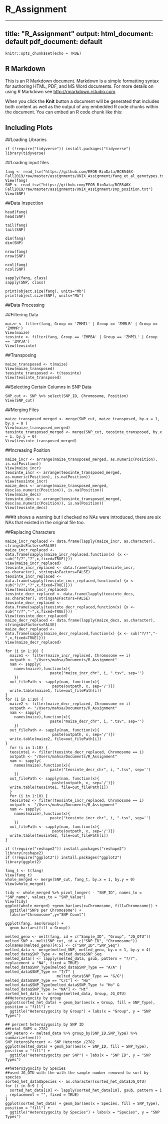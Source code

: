# R_Assignment
---
title: "R_Assignment"
output:
  html_document: default
  pdf_document: default
---

```{r setup, include=FALSE}
knitr::opts_chunk$set(echo = TRUE)
```

## R Markdown

This is an R Markdown document. Markdown is a simple formatting syntax for authoring HTML, PDF, and MS Word documents. For more details on using R Markdown see <http://rmarkdown.rstudio.com>.

When you click the **Knit** button a document will be generated that includes both content as well as the output of any embedded R code chunks within the document. You can embed an R code chunk like this:



## Including Plots


##Loading Libraries

```{r}
if (!require("tidyverse")) install.packages("tidyverse")
library(tidyverse)
```

##Loading input files

```{r}
fang <- read_tsv("https://github.com/EEOB-BioData/BCB546X-Fall2019/raw/master/assignments/UNIX_Assignment/fang_et_al_genotypes.txt")
View(fang)
SNP <- read_tsv("https://github.com/EEOB-BioData/BCB546X-Fall2019/raw/master/assignments/UNIX_Assignment/snp_position.txt")
View(SNP)
```
##Data Inspection
```{r}
head(fang)
head(SNP)
```
```{r}
tail(fang)
tail(SNP)
```
```{r}
dim(fang)
dim(SNP)
```
```{r}
nrow(fang)
nrow(SNP)
```
```{r}
ncol(fang)
ncol(SNP)
```


```{r}
sapply(fang, class)
sapply(SNP, class)
```
```{r}
print(object.size(fang), units="Mb")
print(object.size(SNP), units="Mb")
```

##Data Processing

##Filtering Data
```{r}
maize <- filter(fang, Group == 'ZMMIL' | Group == 'ZMMLR' | Group == 'ZMMMR')
View(maize)
teosinte <- filter(fang, Group == 'ZMPBA' | Group == 'ZMPIL' | Group == 'ZMPJA')
View(teosinte)
```
##Transposing
```{r}
maize_transposed <- t(maize)
View(maize_transposed)
teosinte_transposed <- t(teosinte)
View(teosinte_transposed)
```
##Selecting Certain Columns in SNP Data
```{r}
SNP_cut <- SNP %>% select(SNP_ID, Chromosome, Position)
View(SNP_cut)
```
##Merging Files
```{r}
maize_transposed_merged <- merge(SNP_cut, maize_transposed, by.x = 1, by.y = 0 )
View(maize_transposed_merged)
teosinte_transposed_merged <- merge(SNP_cut, teosinte_transposed, by.x = 1, by.y = 0)
View(teosinte_transposed_merged)
```
##Increasing Position
```{r}
maize_incr <- arrange(maize_transposed_merged, as.numeric(Position), is.na(Position))
View(maize_incr)
teosinte_incr <- arrange(teosinte_transposed_merged, as.numeric(Position), is.na(Position))
View(teosinte_incr)
maize_decs <- arrange(maize_transposed_merged, desc(as.numeric(Position)), is.na(Position))
View(maize_decs)
teosinte_decs <- arrange(teosinte_transposed_merged, desc(as.numeric(Position)), is.na(Position))
View(teosinte_decs)
```
###It shows a warning but I checked no NAs were introduced, there are six NAs that existed in the original file too.

##Replacing Characters
```{r}
maize_incr_replaced <- data.frame(lapply(maize_incr, as.character), stringsAsFactors=FALSE)
maize_incr_replaced <- data.frame(sapply(maize_incr_replaced,function(x) {x <- sub("?/?","?",x,fixed=TRUE)}))
View(maize_incr_replaced)
teosinte_incr_replaced <- data.frame(lapply(teosinte_incr, as.character), stringsAsFactors=FALSE)
teosinte_incr_replaced <- data.frame(sapply(teosinte_incr_replaced,function(x) {x <- sub("?/?","?",x,fixed=TRUE)}))
View(teosinte_incr_replaced)
teosinte_decr_replaced <- data.frame(lapply(teosinte_decs, as.character), stringsAsFactors=FALSE)
teosinte_decr_replaced <- data.frame(sapply(teosinte_decr_replaced,function(x) {x <- sub("?/?","-",x,fixed=TRUE)}))
View(teosinte_decr_replaced)
maize_decr_replaced <- data.frame(lapply(maize_decs, as.character), stringsAsFactors=FALSE)
maize_decr_replaced <- data.frame(sapply(maize_decr_replaced,function(x) {x <- sub("?/?","-",x,fixed=TRUE)}))
View(maize_decr_replaced)
```

```{r}
for (i in 1:10) {
  maize1 <- filter(maize_incr_replaced, Chromosome == i)
  outpath <- "/Users/mahsa/Documents/R_Assignment"
  nam <- sapply(
    names(maize),function(x){
                    paste("maize_incr_chr", i, ".tsv", sep='')
    })
  out_filePath <- sapply(nam, function(x){
                     paste(outpath, x, sep='/')})
  write.table(maize1, file=out_filePath[i])
}
for (i in 1:10) {
  maize2 <- filter(maize_decr_replaced, Chromosome == i)
  outpath <- "/Users/mahsa/Documents/R_Assignment"
  nam <- sapply(
    names(maize),function(x){
                    paste("maize_decr_chr", i, ".tsv", sep='')
    })
  out_filePath <- sapply(nam, function(x){
                     paste(outpath, x, sep='/')})
  write.table(maize2, file=out_filePath[i])
}
  for (i in 1:10) {
  teosinte1 <- filter(teosinte_decr_replaced, Chromosome == i)
  outpath <- "/Users/mahsa/Documents/R_Assignment"
  nam <- sapply(
    names(maize),function(x){
                    paste("teosinte_decr_chr", i, ".tsv", sep='')
    })
  out_filePath <- sapply(nam, function(x){
                     paste(outpath, x, sep='/')})
  write.table(teosinte1, file=out_filePath[i])
  }
  for (i in 1:10) {
  teosinte2 <- filter(teosinte_incr_replaced, Chromosome == i)
  outpath <- "/Users/mahsa/Documents/R_Assignment"
  nam <- sapply(
    names(maize),function(x){
                    paste("teosinte_incr_chr", i, ".tsv", sep='')
    })
  out_filePath <- sapply(nam, function(x){
                     paste(outpath, x, sep='/')})
  write.table(teosinte2, file=out_filePath[i])
}
```

```{r}
if (!require("reshape2")) install.packages("reshape2")
library(reshape2)
if (!require("ggplot2")) install.packages("ggplot2")
library(ggplot2)
```
```{r}
fang_t <- t(fang)
View(fang_t)
whole_merged <- merge(SNP_cut, fang_t, by.x = 1, by.y = 0)
View(whole_merged)
```
```{r}
tidy <- whole_merged %>% pivot_longer( - "SNP_ID", names_to = "SNP_name", values_to = "SNP_Value")
View(tidy)
ggplot(whole_merged) +geom_bar(aes(x=Chromosome, fill=Chromosome)) + 
  ggtitle("SNPs per Chromosome") + 
  labs(x="Chromosome",y="SNP Count")
```
```{r}
ggplot(fang, aes(Group)) +
  geom_bar(aes(fill = Group))
```



```{r}
melted_geno <- melt(fang, id = c("Sample_ID", "Group", "JG_OTU"))
melted_SNP <- melt(SNP_cut, id = c("SNP_ID", "Chromosome"))
colnames(melted_geno)[4:5] <- c("SNP_ID","SNP_Seq")
melted_data <- merge(melted_SNP, melted_geno, by.x = 1, by.y = 4)
melted_data$SNP_Type <- melted_data$SNP_Seq
melted_data[] <- lapply(melted_data, gsub, pattern = "?/?", replacement = "NA", fixed = TRUE)
melted_data$SNP_Type[melted_data$SNP_Type == "A/A" | melted_data$SNP_Type == "T/T" |
                       melted_data$SNP_Type == "G/G"| melted_data$SNP_Type == "C/C"] <- "Ho"
melted_data$SNP_Type[melted_data$SNP_Type != "Ho" & melted_data$SNP_Type != "NA"] <- "Ht"
sorted_het_data <- arrange(melted_data, Group, JG_OTU)
##Heterozygocity by group
ggplot(sorted_het_data) + geom_bar(aes(x = Group, fill = SNP_Type), position = "fill") +
  ggtitle("Heterozygocity by Group") + labs(x = "Group", y = "SNP Types")
```
```{r}
## percent heterozygosity by SNP ID
##total SNPS = 2782
SNP_Hetero <- melted_data %>% group_by(SNP_ID,SNP_Type) %>% summarize(n=n())
SNP_Hetero$Percent <- SNP_Hetero$n /2782
ggplot(melted_data) + geom_bar(aes(x = SNP_ID, fill = SNP_Type), position = "fill") +
  ggtitle("Heterozygocity per SNP") + labs(x = "SNP ID", y = "SNP Types")
```
```{r}
##heterozygocity by Species
##used JG_OTU with the with the sample number removed to sort by species
sorted_het_data$Species <- as.character(sorted_het_data$JG_OTU)
for (i in 0:9 ) {
  sorted_het_data[10] <- lapply(sorted_het_data[10], gsub, pattern = i , replacement = "", fixed = TRUE)
}
ggplot(sorted_het_data) + geom_bar(aes(x = Species, fill = SNP_Type), position = "fill") +
  ggtitle("Heterozygocity by Species") + labs(x = "Species", y = "SNP Types")
```
